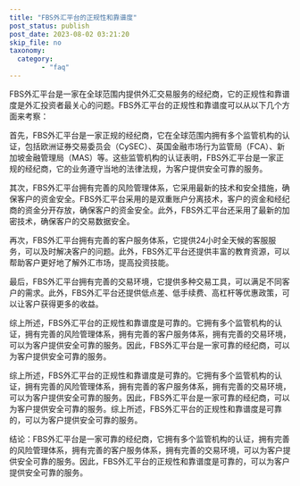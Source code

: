 ```yaml
---
title: "FBS外汇平台的正规性和靠谱度"
post_status: publish
post_date: 2023-08-02 03:21:20
skip_file: no
taxonomy:
  category:
        - "faq"
---
```


FBS外汇平台是一家在全球范围内提供外汇交易服务的经纪商，它的正规性和靠谱度是外汇投资者最关心的问题。FBS外汇平台的正规性和靠谱度可以从以下几个方面来考察：

首先，FBS外汇平台是一家正规的经纪商，它在全球范围内拥有多个监管机构的认证，包括欧洲证券交易委员会（CySEC）、英国金融市场行为监管局（FCA）、新加坡金融管理局（MAS）等。这些监管机构的认证表明，FBS外汇平台是一家正规的经纪商，它的业务遵守当地的法律法规，为客户提供安全可靠的服务。

其次，FBS外汇平台拥有完善的风险管理体系，它采用最新的技术和安全措施，确保客户的资金安全。FBS外汇平台采用的是双重账户分离技术，客户的资金和经纪商的资金分开存放，确保客户的资金安全。此外，FBS外汇平台还采用了最新的加密技术，确保客户的交易数据安全。

再次，FBS外汇平台拥有完善的客户服务体系，它提供24小时全天候的客服服务，可以及时解决客户的问题。此外，FBS外汇平台还提供丰富的教育资源，可以帮助客户更好地了解外汇市场，提高投资技能。

最后，FBS外汇平台拥有完善的交易环境，它提供多种交易工具，可以满足不同客户的需求。此外，FBS外汇平台还提供低点差、低手续费、高杠杆等优惠政策，可以让客户获得更多的收益。

综上所述，FBS外汇平台的正规性和靠谱度是可靠的。它拥有多个监管机构的认证，拥有完善的风险管理体系，拥有完善的客户服务体系，拥有完善的交易环境，可以为客户提供安全可靠的服务。因此，FBS外汇平台是一家可靠的经纪商，可以为客户提供安全可靠的服务。

综上所述，FBS外汇平台的正规性和靠谱度是可靠的。它拥有多个监管机构的认证，拥有完善的风险管理体系，拥有完善的客户服务体系，拥有完善的交易环境，可以为客户提供安全可靠的服务。因此，FBS外汇平台是一家可靠的经纪商，可以为客户提供安全可靠的服务。综上所述，FBS外汇平台的正规性和靠谱度是可靠的，可以为客户提供安全可靠的服务。

结论：FBS外汇平台是一家可靠的经纪商，它拥有多个监管机构的认证，拥有完善的风险管理体系，拥有完善的客户服务体系，拥有完善的交易环境，可以为客户提供安全可靠的服务。因此，FBS外汇平台的正规性和靠谱度是可靠的，可以为客户提供安全可靠的服务。
